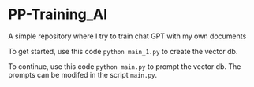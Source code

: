 # PP-Training_AI
A simple repository where I try to train chat GPT with my own documents

To get started, use this code `python main_1.py` to create the vector db.

To continue, use this code `python main.py` to prompt the vector db. The prompts can be modifed in the script `main.py`.